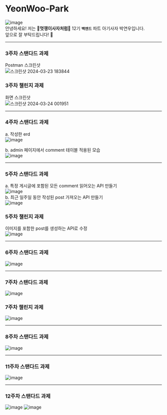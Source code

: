 # YeonWoo-Park
![image](https://github.com/LikeLion-at-CAU-12th/YeonWoo-Park/assets/125821804/70cc83fd-ac83-4504-83f6-eb2f7b058230)<br>
안녕하세요! 저는 **🦁멋쟁이사자처럼🦁** 12기 **`백엔드`** 파트 아기사자 박연우입니다.<br>
앞으로 잘 부탁드립니다! 🤩<br>

***
### 3주차 스탠다드 과제
Postman 스크린샷<br>
![스크린샷 2024-03-23 183844](https://github.com/LikeLion-at-CAU-12th/YeonWoo-Park/assets/125821804/6f1bbac4-3ccf-4465-ab0f-02b19eb3b84d)
### 3주차 챌린지 과제
화면 스크린샷<br>
![스크린샷 2024-03-24 001951](https://github.com/LikeLion-at-CAU-12th/YeonWoo-Park/assets/125821804/c8ec6ce6-63cd-4199-823c-e4cf39182c29)
***
### 4주차 스탠다드 과제
a. 작성한 erd<br>
![image](https://github.com/LikeLion-at-CAU-12th/YeonWoo-Park/assets/125821804/2bf529d0-8f4c-4165-8644-c725b074c5c9)<br>

b. admin 페이지에서 comment 테이블 적용된 모습<br>
![image](https://github.com/LikeLion-at-CAU-12th/YeonWoo-Park/assets/125821804/8738777f-4599-4add-8d61-2d6f34d57f2e)<br>
***
### 5주차 스탠다드 과제
a. 특정 게시글에 포함된 모든 comment 읽어오는 API 만들기<br>
![image](https://github.com/LikeLion-at-CAU-12th/YeonWoo-Park/assets/125821804/249fec00-2489-4c66-9fe0-fd3d06d088d4)<br>
b. 최근 일주일 동안 작성된 post 가져오는 API 만들기<br>
![image](https://github.com/LikeLion-at-CAU-12th/YeonWoo-Park/assets/125821804/830e8182-d2e6-463a-b196-415fec1eb3c7)<br>
### 5주차 챌린지 과제
이미지를 포함한 post를 생성하는 API로 수정<br>
![image](https://github.com/LikeLion-at-CAU-12th/YeonWoo-Park/assets/125821804/4ad417fa-a206-4f18-9b09-2c97f43fb6bc)<br>
***
### 6주차 스탠다드 과제
![image](https://github.com/LikeLion-at-CAU-12th/YeonWoo-Park/assets/125821804/7796c00d-b685-408b-ae8f-2d08d2eaa750)<br>
***
### 7주차 스탠다드 과제
![image](https://github.com/LikeLion-at-CAU-12th/YeonWoo-Park/assets/125821804/8fbe2eec-69d2-4226-92cd-e33fabf81112)
### 7주차 챌린지 과제
![image](https://github.com/LikeLion-at-CAU-12th/YeonWoo-Park/assets/125821804/27fb9599-2f65-47e3-8d2a-de4dd7ea0651)
***
### 8주차 스탠다드 과제
![image](https://github.com/LikeLion-at-CAU-12th/YeonWoo-Park/assets/125821804/4bcf3d95-51f0-48f4-83cf-1abdb69fca1c)
***
### 11주차 스탠다드 과제
![image](https://github.com/LikeLion-at-CAU-12th/YeonWoo-Park/assets/125821804/b9f55d4d-eb03-4bce-8cad-b2fd6d85038f)
***
### 12주차 스탠다드 과제
![image](https://github.com/LikeLion-at-CAU-12th/YeonWoo-Park/assets/125821804/997ef4aa-9467-4c48-9ff4-68a98cf08a70)
![image](https://github.com/LikeLion-at-CAU-12th/YeonWoo-Park/assets/125821804/8754d128-0acb-4c32-8d46-cb0a14c76254)